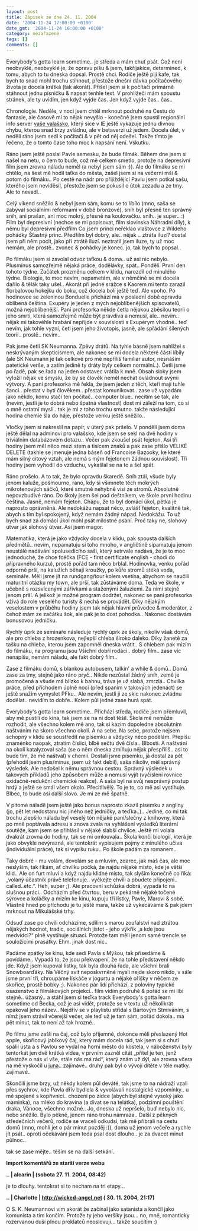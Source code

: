 ```yaml
---
layout: post
title: Zápisek ze dne 24. 11. 2004
date: '2004-11-24 17:00:00 +0100'
date_gmt: '2004-11-24 16:00:00 +0100'
category: nezařazené
tags: []
comments: []
---
```

<p>Everybody's gotta learn sometime.. je středa a mám chuť psát. Což není neobvyklé, neobvyklé je,  že opravu píšu &amp; jsem, takříjakíce, determined, k tomu, abych to tu dneska dopsal. Prostě chci.  Rodiče ještě pijí kafe, tak bych to snad mohl trochu stihnout, přestože dnešní dávka počítačového života  je docela krátká (tak akorát). Přišel jsem si k počítači primárně stáhnout jednu písničku  &amp; napsat tenhle text. V prohlížeči mám spoustu stránek, ale ty uvidím, jen když vyjde čas.  Jen když vyjde čas.. čas..</p>
<p>Chronologie. Neděle, v noci jsem chtěl mrknout podruhé na Cestu do fantasie, ale časově mi to nějak   nevyšlo - konečně jsem spustil regionální info server <a href="http://www.vasevalasko.cz">vaše valašsko</a>,  který sice v IE ještě vykazuje jednu divnou chybu, kterou snad brzy zvládnu, ale v betaverzi  už jedem. Docela úlet, v neděli ráno jsem sedl k počítači &amp; v pět od něj odešel. Takže tímto  je řečeno, že o tomto čase toho moc k napsání není. Vskutku.</p>
<p>Ráno jsem ještě poslal Pavle semesku, že bude filmák. Během dne jsem si našel na netu, o čem to bude,  což mě celkem smetlo, protože na depresivní film jsem zrovna náladu neměl (a nebyl jsem sám :)).   Ale do filmáku se mi chtělo, na šest mě hodil taťka do města, zašel jsem si na večerní mši &amp;  potom do filmáku.. Po cestě na nádr pro přijíždějící Pavlu jsem potkal sašu, kterého jsem neviděsil,  přestože jsem se pokusil o útok zezadu a ze tmy. Ale to nevadí..</p>
<p>Celý víkend sněžilo &amp; nebyl jsem sám, komu se to líbílo (mno, saša se zabýval sociálními reformami  v době bronzové), sníh byl přesně ten správný sníh, ani prašan, ani moc mokrý, přesně na koulovačku.  sníh.. je super.. :) Film byl depresivní (nechce se mi popisovat, film slovinska Náhradní díly), k němu  byl depresivní předfilm Co jsem princi neřeklao vlaštovce z Wildeho pohádky Šťastný princ. Předfilm  byl dobrý, ale.. nějak .. ztráta iluzí? dostal jsem při něm pocit, jako při ztrátě iluzí. neztratil jsem  iluze, ty už moc nemám, ale prostě.. zvonec &amp; pohádky je konec. jo, tak bych to popsal..</p>
<p>Po filmáku jsem si zavolal odvoz taťkou &amp; doma.. už asi nic nebylo. Plusmínus samozřejmě nějaká  práce, dodělávky, spát.. Pondělí. První den tohoto týdne. Začátek prozměnu celkem v klidu, narozdíl  od minulého týdne. Biologie, to moc nevím, nepametám, ale v němčině se mi docela dařilo &amp; tělák taky ušel..  Akorát při jedné srážce s Kaorem mi tento zarazil florbalovou hokejku do boku, což docela bolí ještě teď. Ale  vpoho. Po hodinovce se zeleninou Bonduelle přichází má v poslední době opravdu oblíbená čeština. Exupéry je  jeden z mých nejoblíbenějších spisovatelů, možná nejoblíbenější. Paní profesorka někde četla nějakou zběsilou  teorii o jeho smrti, která samozřejmě může být pravdivá a nemusí, ale.. nevím.. nějak mi takovéhle hrabání  nepřijde v souvislosti s Exupérym vhodné.. teď nevím, jak tohle vyzní, četl jsem jeho životopis, jasně,  ale spřádání šílených teorií.. prostě.. nevím..</p>
<p>Pak jsme četli SK Neumanna. Zpěvy drátů. Na tyhle básně jsem nahlížel s neskrývaným skepticismem,  ale nakonec se mi docela některé části líbily (ale SK Neumann je tak celkově pro mě nepříliš familiar autor,  nesnáším patetické verše, a zatím jedině ty dráty byly celkem normální..). Četli jsme po řadě, pak se řada na jeden  odstavec vrátila k mně. Obsah sloky jsem vyložil nějak ve smyslu, že by se člověk neměl nechat ovládnout  svými výtvory. A paní profesorka mě řekla, že jsem jeden z těch, kteří mají tuhle šanci.. přestat v bytí člověkem..  přestat komunikovat.. zase už vypadám jako někdo, komu stačí ten počítač.. computer blue.. necítím se tak,  ale (nevím, jestli je to dobrá nebo špatná vlastnost) dost mi záleží na tom, co si o mně ostatní myslí..  tak je mi z toho trochu smutno. takže následující hodina chemie šla do háje, přestože venku ještě sněžilo..</p>
<p>Vločky jsem si nakreslil na papír, v úterý pak pršelo. V pondělí jsem doma ještě dělal na adminovi pro valašsko,  kde jsem se sekl na dvě hodiny v triviálním databázovém dotazu.. Večer pak zkoušel psát fejeton. Asi tři hodiny  jsem měl něco mezi stem a tisícem znaků a pak zase přišlo VELIKÉ DELETE (takhle se jmenuje jedna báseň od Francoise  Bazooky, ke které mám silný citový vztah, ale nemá s mým fejetonem žádnou souvislost). Tři hodiny jsem vyhodil do  vzduchu, vykašlal se na to a šel spát.</p>
<p>Ráno prošelo. A to tak, že bylo opravdu škaredě. Sníh ztál, všude byly jenom kaluže, pošmourno, ráno, kdy si  všimnete těch mokrých mikrotenových sáčků, které smutně nehybně visí ze stromů. Absolutně nepovzbudivé ráno.  Do školy jsem šel pod deštníkem, ve škole první hodinu čeština. Jasně, nemám fejeton. Chápu, že to byl domácí  úkol, pětka je naprosto oprávněná. Ale nedokážu napsat něco, zvlášť fejeton, kvalitně tak, abych s tím byl spokojený,  když nemám žádný nápad. Nedokážu. To už bych snad za domácí úkol mohl psát milostné psaní. Proč taky ne, slohový  útvar jak slohový útvar. Asi jsem magor.</p>
<p>Matematika, která je jako vždycky docela v klidu, pak spousta dalších předmětů.. nevím, nepamatuju si toho mnoho,  v angličtině sipamatuju jenom neustálé nadávání spolusedícího saši, který setrvale nadává, že je to moc jednoduché,  že chce fcéčka (FCE - first certificate english - chodí do přípravného kurzu), prostě pořád tam něco brblal.  Hodinovka, venku pořád odporně prší, na kalužích běhají kroužky, po kůře stromů stéká voda, semináře. Měli jsme jít  na rundgang/tour kolem vsetína, abychom se naučili maturitní otázku my town, ale prší, tak zůstáváme doma.  Teda ve škole, v učebně s rozsvícenými zářivkami a staženými žaluziemi. Za nimi stejně jenom prší. A jelikož  je možné program dodržet, nakonec se paní profesorka vžívá do role veselého turisty &amp; nechá se provádět.  Díky nějakým veselostem v průběhu hodiny jsem tak nějak hlavní průvodce &amp; moderátor, z čehož mám ze začátku  šok, ale pak je to dost pohodka.. Nakonec dostávám bonusovou jedničku.</p>
<p>Rychlý úprk ze semináře následuje rychlý úprk ze školy, nikoliv však domů, ale pro chleba z hrozenkova,  nejlepší chleba široko daleko. Díky žanetě za tašku na chleba, kterou jsem zapomněl dneska vrátit.. S chlebem  pak mizím do filmáku, na programu jsou Všichni dobří rodáci.. dobrý film.. zase víc nenapíšu, nemám náladu,  ale fakt dobrý film..</p>
<p>Zase z filmáku domů, s blankou autobusem, talkin' a while &amp; domů.. Domů zase za tmy, stejně jako ráno  pryč.. Nikde nezůstal žádný sníh, země je promočená a všude má blízko k bahnu, tráva je už slabá, zmrzlá..  Chvilka práce, před příchodem úplně noci (před spaním v takových jedenáct) se ještě snažím vymyslet PFku..  Ale nevím, jestli ji ze skic nakonec zvládnu dodělat.. nevidím to dobře.. Kolem půl jedné zase hurá spát.</p>
<p>Everybody's gotta learn sometime.. Přichází středa, rodiče jsem přemluvil, aby mě pustili do kina, tak jsem  se na ni dost těšil. Škola mě nemůže rozhodit, ale všechno kolem mě ano, tak si kazím dopoledne  absolutním naštváním na skoro všechno okolí. A na sebe. Na sebe, protože nejsem schopný v klidu se soustředit  na písemku a vždycky něco podělám. Přepíšu znaménko naopak, ztratím číslici, blbě sečtu dvě čísla.. Blbosti.  A naštvání na okolí katalyzoval saša (se o něm dneska zmiňuju nějak přespříliš.. asi to bude tím, že mě   naštval) v chemii. Dostali jsme písemku, já dostal za pět (přehodil jsem plus/mínus, jsem už fakt debil),  saša nikoliv, měl správný výsledek. Ale nedošel k němu správnou cestou. Správný výsledek u takových příkladů  jeho způsobem může a nemusí vyjít (vyčíslení rovnice oxidačně-redukční chemické reakce). A saša byl na svůj nesprávný  postup hrdý a ještě se smál všem okolo. Přecitlivělý. To je to, co mě asi vystihuje. Blbec, to bude asi další  slovo. Je mi ze mě špatně.</p>
<p>V pitomé náladě jsem ještě jako bonus naprosto zkazil písemku z angliny (jo, pět let nedostanu nic jiného než  jedničky, a teďka..).. Jediné, co mi tak trochu zlepšilo náladu byl veselý tón nějaké paní/slečny z knihovny, která  po mně poptávala adresu a znova zvala na vyhlášení výsledků literární soutěže, kam jsem se přihlásil v nějaké  slabší chvilce. Ještě mi volala dvakrát zrovna do hodiny, tak se mi omlouvala.. Škola končí biologií, která je  jako obvykle nevýrazná, ale tentokrát vypisujem pojmy z minulého učiva (individuální práce), tak si vypíšu  ruku.. Po škole padám za romanem..</p>
<p>Taky dobré - mu volám, dovolám se a mluvím, zdarec, jak máš čas, ale moc neslyším, tak říkám, ať chvilku počká,  že najdu nějaké místo, kde je větší klid.. Ale on furt mluví a když najdu klidné místo, tak slyším konečně co říká:  &bdquo;volaný účastník právě telefonuje.. vyčkejte chvíli a pbudete připojeni.. called..etc.&ldquo;. Heh, super ;).  Ale pracovní schůzka dobrá, vypadá to na slušnou práci.. Odcházím před čtvrtou, beru v pekárně nějaké točené sýrovce  a koláčky a mizím ke kinu, kupuju tři lístky, Pavle, Marovi &amp; sobě. Vlastně hned po příchodu je tu ještě  mara, takže už vykecáváme &amp; pak jdem mrknout na Mikulášské trhy. </p>
<p>Odsuď zase po chvíli odcházíme, sdílím s marou zoufalství nad ztrátou nějakých hodnot, tradic, sociálních  jistot - jeho výkřik &bdquo;a kde jsou medvídci?&ldquo; plně vystihuje situaci. Protože tam měli jenom samé trencle  se souložícími prasátky. Ehm. jinak dost nic..</p>
<p>Padáme zpátky ke kinu, kde sedí Pavla s Mýšou, tak přisedáme &amp; povídáme.. Vypadá to, že jsou překvapení,  že na tohle představení někdo jde. Když jsem kupoval lístky, tak byla dlouhá řada, ale všichni brali Snowboarďáky.  Na Věčný svit neposkvrněné mysli nejde skoro nikdo, v sále jsme první tři, chroupáme lískáče v jogurtu a nějaké  oříšky v něčem ze skořice, prostě bobky ;). Nakonec pár lidí přichází, z poloviny typické osazenstvo z filmákových  projekcí.. film vidím podruhé &amp; pořád se mi líbí stejně.. úžasný.. a stáhl jsem si teďka track Everybody's  gotta learn sometime od Becka, což je asi vidět, protože se v textu už několikrát opakoval jeho název..   Nejdřív se v playlistu střídal s Bártovým Stmíváním, s nímž jsem strávil včerejší večer, ale teď už je tam sám,   pořád dokola.. má pět minut, tak to není až tak hrozné..</p>
<p>Po filmu jsme zašli na čaj, což bylo příjemné, dokonce měli přeslazený Hot apple, skořicový jablkový čaj,  který mám docela rád, tak jsem si s chutí spálil ústa a s Pavlou se vydal na horní město do kostela, v náboženství  byly tentorkát jen dvě krátká videa, v prvním zazněl citát &bdquo;přítel je ten, jenž přestože o nás ví vše,  stále nás má rád&ldquo;, který znám už dýl, ale zrovna včera na mě vyskočil u   <a href="http://reality-show.net">juna</a>.. zajímavé.. druhý pak byl o vývojí dítěte v těle matky. zajímavé..</p>
<p>Skončili jsme brzy, už někdy kolem půl deváté, tak jsme to na nádraží vzali přes sychrov, kde Pavla dřív bydlela  &amp; vyvolávali nostalgické vzpomínky.. u mě spojené s kopřivnicí.. chození po zídce (abych byl stejně vysoký  jako maminka), na mléko do kravína (a dívat se na telátka), podzimní pouštění draka, Vánoce, všechno možné..  Jo, dneska už nepršelo, buď nebylo nic, nebo sněžilo. Bylo pěkně, jenom ráno trohu námraza.. Další z pěkných  středečních večerů, rodiče se vraceli odkudsi, tak mě přibrali na cestu domů (mno, mohli jet o pár minut pozděj :)),  doma už jenom večeře a rychle jít psát.. oproti očekávání jsem teda psal dost dlouho.. je za dvacet minut půlnoc..</p>
<p>tak se zase mějte.. těším se na další setkání..</p>
<div class="import-komentaru">
<p><strong>Import komentářů ze starší verze webu</strong></p>
<div class="comment">
<p style="font-weight:bold"><span class="compredmet">..</span> | <span class="comname">alcarin</span> | (sobota&nbsp;27.&nbsp;11.&nbsp;2004,&nbsp;08:42)</p>
<p>je to dlouhy. tentokrat si to necham na tri etapy... </p>
</div>
<div class="comment">
<p style="font-weight:bold"><span class="compredmet">..</span> | <span class="comname">Charlotte</span> |  <a href="http://wicked-angel.net">http://wicked-angel.net</a> (&nbsp;30.&nbsp;11.&nbsp;2004,&nbsp;21:17)</p>
<p>O S. K. Neumannovi vím akorát že začínal jako satanista a končil jako komunista a tím končím. Protože ty jeho veršíky jsou... no, mně, romanticky rozervanou duši plnou proklatců neoslovují... takže soucítím :) </p>
</div>
</div>
